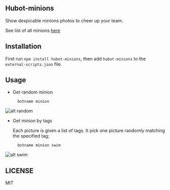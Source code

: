 Hubot-minions
-----------

Show despicable minions photos to cheer up your team.

See list of all minions [here](http://sahilsk.github.io/hubot-minions/)

Installation
------------

First run `npm install hubot-minions`, then add `hubot-minions` to the `external-scripts.json` file.

Usage
-----

- Get random minion

		botname minion

![alt random](http://sahilsk.github.io/hubot-minions/public/images/minions/Dancing-minion-icon.png)


- Get minion by tags
	
	Each picture is given a list of tags. It pick one picture randomly  matching the specified tag;

		botname minion swim

![alt swim](http://sahilsk.github.io/hubot-minions/public/images/minions/swimming-Minion-icon.png)
	


LICENSE
-------

MIT
